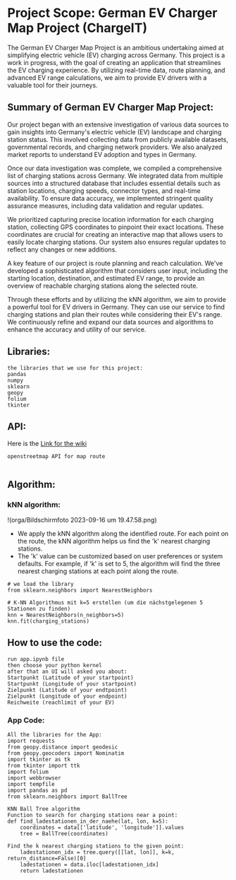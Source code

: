 # Project Scope: German EV Charger Map Project (ChargeIT)

The German EV Charger Map Project is an ambitious undertaking aimed at simplifying electric vehicle (EV) charging across Germany. This project is a work in progress, with the goal of creating an application that streamlines the EV charging experience. By utilizing real-time data, route planning, and advanced EV range calculations, we aim to provide EV drivers with a valuable tool for their journeys. 


## Summary of German EV Charger Map Project:


Our project began with an extensive investigation of various data sources to gain insights into Germany's electric vehicle (EV) landscape and charging station status. This involved collecting data from publicly available datasets, governmental records, and charging network providers. We also analyzed market reports to understand EV adoption and types in Germany.

Once our data investigation was complete, we compiled a comprehensive list of charging stations across Germany. We integrated data from multiple sources into a structured database that includes essential details such as station locations, charging speeds, connector types, and real-time availability. To ensure data accuracy, we implemented stringent quality assurance measures, including data validation and regular updates.

We prioritized capturing precise location information for each charging station, collecting GPS coordinates to pinpoint their exact locations. These coordinates are crucial for creating an interactive map that allows users to easily locate charging stations. Our system also ensures regular updates to reflect any changes or new additions.

A key feature of our project is route planning and reach calculation. We've developed a sophisticated algorithm that considers user input, including the starting location, destination, and estimated EV range, to provide an overview of reachable charging stations along the selected route.

Through these efforts and by utilizing the kNN algorithm, we aim to provide a powerful tool for EV drivers in Germany. They can use our service to find charging stations and plan their routes while considering their EV's range. We continuously refine and expand our data sources and algorithms to enhance the accuracy and utility of our service.

## Libraries:
```
the libraries that we use for this project:
pandas
numpy
sklearn
geopy
folium
tkinter
```
## API: 
Here is the [Link for the wiki]([https://pages.github.com/](https://wiki.openstreetmap.org/wiki/DE:Hauptseite?uselang=de))
```
openstreetmap API for map route


```
## Algorithm: 
### kNN algorithm:

!(orga/Bildschirmfoto 2023-09-16 um 19.47.58.png)
- We apply the kNN algorithm along the identified route. For each point on the route, the kNN algorithm helps us find the 'k' nearest charging stations.
- The 'k' value can be customized based on user preferences or system defaults. For example, if 'k' is set to 5, the algorithm will find the three nearest charging stations at each point along the route.
```
# we load the library 
from sklearn.neighbors import NearestNeighbors

# K-NN Algorithmus mit k=5 erstellen (um die nächstgelegenen 5 Stationen zu finden)
knn = NearestNeighbors(n_neighbors=5)
knn.fit(charging_stations)

```


## How to use the code: 
```
run app.ipynb file
then choose your python kernel
after that an UI will asked you about:
Startpunkt (Latitude of your startpoint)
Startpunkt (Longitude of your startpoint)
Zielpunkt (Latitude of your endtpoint)
Zielpunkt (Longitude of your endpoint)
Reichweite (reachlimit of your EV)
```
### App Code:
```
All the libraries for the App:
import requests
from geopy.distance import geodesic
from geopy.geocoders import Nominatim
import tkinter as tk
from tkinter import ttk
import folium
import webbrowser
import tempfile
import pandas as pd
from sklearn.neighbors import BallTree
```

```
KNN Ball Tree algorithm
Function to search for charging stations near a point:
def find_ladestationen_in_der_naehe(lat, lon, k=5):
    coordinates = data[['latitude', 'longitude']].values
    tree = BallTree(coordinates)

Find the k nearest charging stations to the given point:
    ladestationen_idx = tree.query([[lat, lon]], k=k, return_distance=False)[0]
    ladestationen = data.iloc[ladestationen_idx]
    return ladestationen

```
